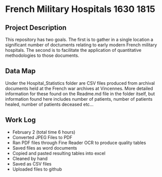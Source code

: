 # French Military Hospitals 1630 1815

## Project Description
This repository has two goals. The first is to gather in a single location a significant number of doctuments relating to early modern French military hospitals. The second is to facilitate the application of quantitative methodologies to those documents.

## Data Map
Under the Hospital_Statistics folder are CSV files produced from archival documents held at the French war archives at Vincennes. More detailed information for these found on the Readme.md file in the folder itself, but information found here includes number of patients, number of patients healed, number of patients deceased etc...

## Work Log 
* February 2 (total time 6 hours)
* Converted JPEG Files to PDF 
* Ran PDF files through Fine Reader OCR to produce quality tables 
* Saved files as word documents 
* Copied and pasted resulting tables into excel 
* Cleaned by hand 
* Saved as CSV files
* Uploaded files to github 
